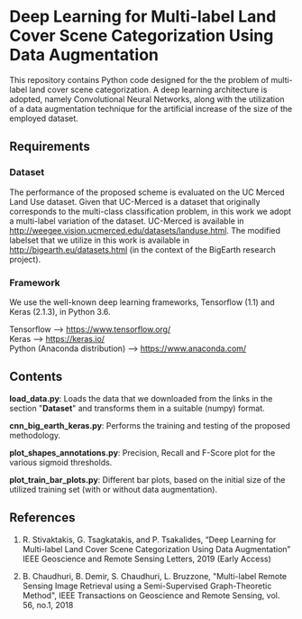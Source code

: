 # Deep Learning for Multi-label Land Cover Scene Categorization Using Data Augmentation

This repository contains Python code designed for the the problem of multi-label land cover scene categorization. A deep learning architecture is adopted, namely Convolutional Neural Networks, along with the utilization of a data augmentation technique for the artificial increase of the size of the employed dataset.

## Requirements

### Dataset
The performance of the proposed scheme is evaluated on the UC Merced Land Use dataset. Given that UC-Merced is a dataset that originally corresponds to the multi-class classification problem, in this work we adopt a multi-label variation of the dataset. UC-Merced is available in http://weegee.vision.ucmerced.edu/datasets/landuse.html. The modified labelset that we utilize in this work is available in http://bigearth.eu/datasets.html (in the context of the BigEarth research project).

### Framework 
We use the well-known deep learning frameworks, Tensorflow (1.1) and Keras (2.1.3), in Python 3.6.

Tensorflow --> https://www.tensorflow.org/ <br />
Keras --> https://keras.io/ <br />
Python (Anaconda distribution) --> https://www.anaconda.com/ 

## Contents
**load_data.py**: Loads the data that we downloaded from the links in the section "**Dataset**" and transforms them in a suitable (numpy) format.

**cnn_big_earth_keras.py**: Performs the training and testing of the proposed methodology.

**plot_shapes_annotations.py**: Precision, Recall and F-Score plot for the various sigmoid thresholds.

**plot_train_bar_plots.py**: Different bar plots, based on the initial size of the utilized training set (with or without data augmentation).

## References
1. R. Stivaktakis, G. Tsagkatakis, and P. Tsakalides,
“Deep Learning for Multi-label Land Cover Scene Categorization Using Data Augmentation” IEEE Geoscience and Remote Sensing Letters, 2019 (Early Access)

2. B. Chaudhuri, B. Demir, S. Chaudhuri, L. Bruzzone,
"Multi-label Remote Sensing Image Retrieval using a Semi-Supervised Graph-Theoretic Method", IEEE Transactions on Geoscience and Remote Sensing, vol. 56, no.1, 2018
